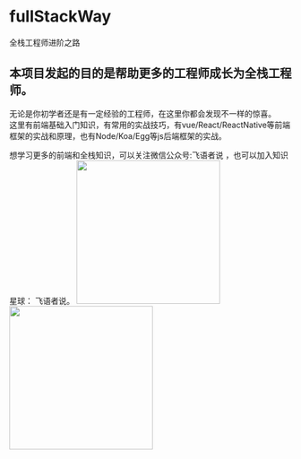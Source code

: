# fullStackWay
全栈工程师进阶之路  
## 本项目发起的目的是帮助更多的工程师成长为全栈工程师。    
无论是你初学者还是有一定经验的工程师，在这里你都会发现不一样的惊喜。  
这里有前端基础入门知识，有常用的实战技巧，有vue/React/ReactNative等前端框架的实战和原理，也有Node/Koa/Egg等js后端框架的实战。

想学习更多的前端和全栈知识，可以关注微信公众号:飞语者说 ，也可以加入知识星球： 飞语者说。
<img src="https://mmbiz.qpic.cn/mmbiz_jpg/gg5DfJI3s9g0VMNoWNcbVnFa2WicACCqtZD86whMjQJ1XAFoQczicmEbz7rb7CU2DO92RWib9hNugmINAuU7uWMOQ/0?wx_fmt=jpeg" width=256 height=256 />
<img src="https://mmbiz.qpic.cn/mmbiz_jpg/gg5DfJI3s9hzxqqLNZfCScgVadxqCq8ibp0LK6ibjRcOlQYVIbHDGy4wpJqfPzUWw6Q8niaOiaYWELUQ6NZWau45HQ/0?wx_fmt=jpeg" width=256 height=256 />



